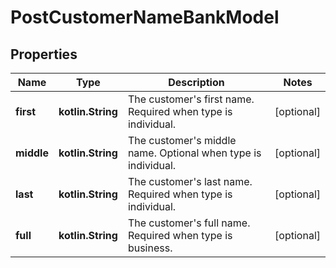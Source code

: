 
# PostCustomerNameBankModel

## Properties
Name | Type | Description | Notes
------------ | ------------- | ------------- | -------------
**first** | **kotlin.String** | The customer&#39;s first name. Required when type is individual. |  [optional]
**middle** | **kotlin.String** | The customer&#39;s middle name. Optional when type is individual. |  [optional]
**last** | **kotlin.String** | The customer&#39;s last name. Required when type is individual. |  [optional]
**full** | **kotlin.String** | The customer&#39;s full name. Required when type is business. |  [optional]



